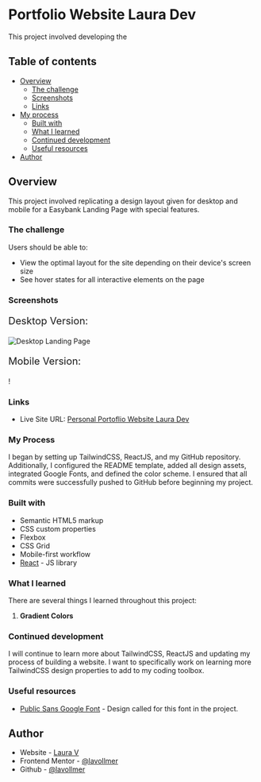 # Portfolio Website Laura Dev

This project involved developing the 

## Table of contents

- [Overview](#overview)
  - [The challenge](#the-challenge)
  - [Screenshots](#screenshots)
  - [Links](#links)
- [My process](#my-process)
  - [Built with](#built-with)
  - [What I learned](#what-i-learned)
  - [Continued development](#continued-development)
  - [Useful resources](#useful-resources)
- [Author](#author)

## Overview

This project involved replicating a design layout given for desktop and mobile for a Easybank Landing Page with special features.

### The challenge

Users should be able to:

- View the optimal layout for the site depending on their device's screen size
- See hover states for all interactive elements on the page

### Screenshots

<p style="font-size:20px;">Desktop Version:</p>

![Desktop Landing Page](./src/assets/MainPageDesktop.png)


<p style="font-size:20px;">Mobile Version:</p>

!

### Links

- Live Site URL: [Personal Portoflio Website Laura Dev]()

### My Process

I began by setting up TailwindCSS, ReactJS, and my GitHub repository. Additionally, I configured the README template, added all design assets, integrated Google Fonts, and defined the color scheme. I ensured that all commits were successfully pushed to GitHub before beginning my project.


### Built with

- Semantic HTML5 markup
- CSS custom properties
- Flexbox
- CSS Grid
- Mobile-first workflow
- [React](https://reactjs.org/) - JS library

### What I learned

There are several things I learned throughout this project:

1. **Gradient Colors** 

### Continued development

I will continue to learn more about TailwindCSS, ReactJS and updating my process of building a website. I want to specifically work on learning more TailwindCSS design properties to add to my coding toolbox.

### Useful resources

- [Public Sans Google Font](https://fonts.google.com/specimen/Public+Sans) - Design called for this font in the project.

## Author

- Website - [Laura V](www.lauradeveloper.com)
- Frontend Mentor - [@lavollmer](https://www.frontendmentor.io/profile/lavollmer)
- Github - [@lavollmer](https://github.com/lavollmer)